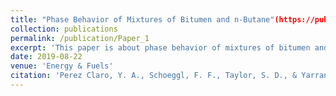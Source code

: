 ```yaml
---
title: "Phase Behavior of Mixtures of Bitumen and n-Butane"(https://pubs.acs.org/doi/full/10.1021/acs.energyfuels.9b02113)
collection: publications
permalink: /publication/Paper_1
excerpt: 'This paper is about phase behavior of mixtures of bitumen and n-butane'
date: 2019-08-22
venue: 'Energy & Fuels'
citation: 'Perez Claro, Y. A., Schoeggl, F. F., Taylor, S. D., & Yarranton, H. W. (2019). Phase behavior of mixtures of bitumen and n-butane.&quot; <i>Energy & Fuels 1</i>. 1(1).'
---
```

